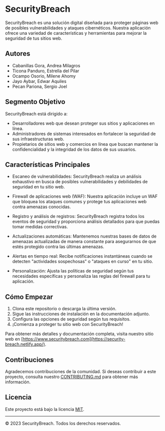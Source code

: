 # SecurityBreach

SecurityBreach es una solución digital diseñada para proteger páginas web de posibles vulnerabilidades y ataques cibernéticos. Nuestra aplicación ofrece una variedad de características y herramientas para mejorar la seguridad de tus sitios web.

## Autores

- Cabanillas Gora, Andrea Milagros
- Ticona Panduro, Estrella del Pilar 
- Ocampo Osorio, Milene Ahomy
- Jayo Aybar, Edwar Aquiles 
- Pecan Pariona, Sergio Joel 
          
## Segmento Objetivo

SecurityBreach está dirigido a:

- Desarrolladores web que desean proteger sus sitios y aplicaciones en línea.
- Administradores de sistemas interesados en fortalecer la seguridad de sus infraestructuras web.
- Propietarios de sitios web y comercios en línea que buscan mantener la confidencialidad y la integridad de los datos de sus usuarios.

## Características Principales

- Escaneo de vulnerabilidades: SecurityBreach realiza un análisis exhaustivo en busca de posibles vulnerabilidades y debilidades de seguridad en tu sitio web.

- Firewall de aplicaciones web (WAF): Nuestra aplicación incluye un WAF que bloquea los ataques comunes y protege tus aplicaciones web contra amenazas conocidas.

- Registro y análisis de registros: SecurityBreach registra todos los eventos de seguridad y proporciona análisis detallados para que puedas tomar medidas correctivas.

- Actualizaciones automáticas: Mantenemos nuestras bases de datos de amenazas actualizadas de manera constante para asegurarnos de que estés protegido contra las últimas amenazas.

- Alertas en tiempo real: Recibe notificaciones instantáneas cuando se detecten "actividades sospechosas" o "ataques en curso" en tu sitio.

- Personalización: Ajusta las políticas de seguridad según tus necesidades específicas y personaliza las reglas del firewall para tu aplicación.

## Cómo Empezar

1. Clona este repositorio o descarga la última versión.
2. Sigue las instrucciones de instalación en la documentación adjunto.
3. Configura las opciones de seguridad según tus requisitos.
4. ¡Comienza a proteger tu sitio web con SecurityBreach!

Para obtener más detalles y documentación completa, visita nuestro sitio web en [https://www.securitybreach.com](https://security-breach.netlify.app/).

## Contribuciones

Agradecemos contribuciones de la comunidad. Si deseas contribuir a este proyecto, consulta nuestro [CONTRIBUTING.md](CONTRIBUTING.md) para obtener más información.

## Licencia

Este proyecto está bajo la licencia [MIT](LICENSE).

---
© 2023 SecurityBreach. Todos los derechos reservados.
